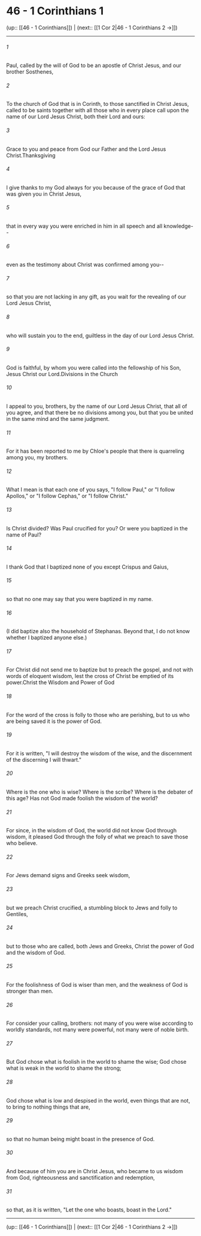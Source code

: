 # 46 - 1 Corinthians 1

(up:: [[46 - 1 Corinthians]]) | (next:: [[1 Cor 2|46 - 1 Corinthians 2 →]])

***


###### 1 
Paul, called by the will of God to be an apostle of Christ Jesus, and our brother Sosthenes, 

###### 2 
To the church of God that is in Corinth, to those sanctified in Christ Jesus, called to be saints together with all those who in every place call upon the name of our Lord Jesus Christ, both their Lord and ours: 

###### 3 
Grace to you and peace from God our Father and the Lord Jesus Christ.Thanksgiving 

###### 4 
I give thanks to my God always for you because of the grace of God that was given you in Christ Jesus, 

###### 5 
that in every way you were enriched in him in all speech and all knowledge-- 

###### 6 
even as the testimony about Christ was confirmed among you-- 

###### 7 
so that you are not lacking in any gift, as you wait for the revealing of our Lord Jesus Christ, 

###### 8 
who will sustain you to the end, guiltless in the day of our Lord Jesus Christ. 

###### 9 
God is faithful, by whom you were called into the fellowship of his Son, Jesus Christ our Lord.Divisions in the Church 

###### 10 
I appeal to you, brothers, by the name of our Lord Jesus Christ, that all of you agree, and that there be no divisions among you, but that you be united in the same mind and the same judgment. 

###### 11 
For it has been reported to me by Chloe's people that there is quarreling among you, my brothers. 

###### 12 
What I mean is that each one of you says, "I follow Paul," or "I follow Apollos," or "I follow Cephas," or "I follow Christ." 

###### 13 
Is Christ divided? Was Paul crucified for you? Or were you baptized in the name of Paul? 

###### 14 
I thank God that I baptized none of you except Crispus and Gaius, 

###### 15 
so that no one may say that you were baptized in my name. 

###### 16 
(I did baptize also the household of Stephanas. Beyond that, I do not know whether I baptized anyone else.) 

###### 17 
For Christ did not send me to baptize but to preach the gospel, and not with words of eloquent wisdom, lest the cross of Christ be emptied of its power.Christ the Wisdom and Power of God 

###### 18 
For the word of the cross is folly to those who are perishing, but to us who are being saved it is the power of God. 

###### 19 
For it is written, "I will destroy the wisdom of the wise, and the discernment of the discerning I will thwart." 

###### 20 
Where is the one who is wise? Where is the scribe? Where is the debater of this age? Has not God made foolish the wisdom of the world? 

###### 21 
For since, in the wisdom of God, the world did not know God through wisdom, it pleased God through the folly of what we preach to save those who believe. 

###### 22 
For Jews demand signs and Greeks seek wisdom, 

###### 23 
but we preach Christ crucified, a stumbling block to Jews and folly to Gentiles, 

###### 24 
but to those who are called, both Jews and Greeks, Christ the power of God and the wisdom of God. 

###### 25 
For the foolishness of God is wiser than men, and the weakness of God is stronger than men. 

###### 26 
For consider your calling, brothers: not many of you were wise according to worldly standards, not many were powerful, not many were of noble birth. 

###### 27 
But God chose what is foolish in the world to shame the wise; God chose what is weak in the world to shame the strong; 

###### 28 
God chose what is low and despised in the world, even things that are not, to bring to nothing things that are, 

###### 29 
so that no human being might boast in the presence of God. 

###### 30 
And because of him you are in Christ Jesus, who became to us wisdom from God, righteousness and sanctification and redemption, 

###### 31 
so that, as it is written, "Let the one who boasts, boast in the Lord."

***

(up:: [[46 - 1 Corinthians]]) | (next:: [[1 Cor 2|46 - 1 Corinthians 2 →]])
